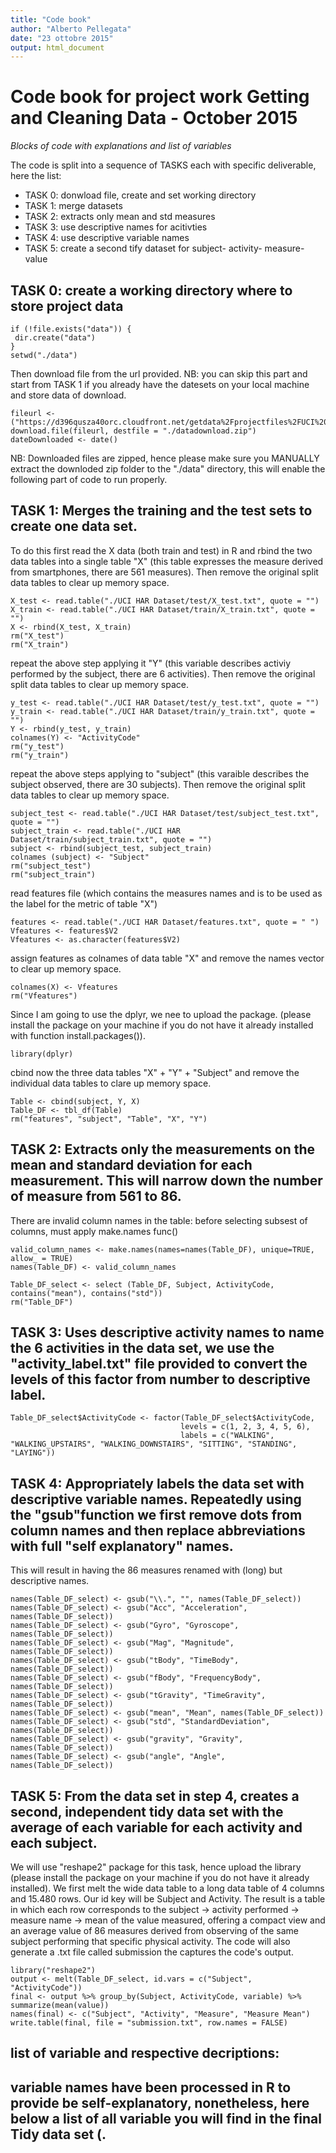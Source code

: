 ```yaml
---
title: "Code book"
author: "Alberto Pellegata"
date: "23 ottobre 2015"
output: html_document
---
```


# Code book for project work Getting and Cleaning Data - October 2015
*Blocks of code with explanations and list of variables*

The code is split into a sequence of TASKS each with specific deliverable, here the list:
 - TASK 0: donwload file, create and set working directory
 - TASK 1: merge datasets
 - TASK 2: extracts only mean and std measures
 - TASK 3: use descriptive names for acitivties
 - TASK 4: use descriptive variable names
 - TASK 5: create a second tify dataset for subject- activity- measure- value


## TASK 0: create a working directory where to store project data
```
if (!file.exists("data")) {
 dir.create("data")
}
setwd("./data")
```

Then download file from the url provided. NB: you can skip this part and start from TASK 1 if you already have the datesets on your local machine and store data of download.
```
fileurl <- ("https://d396qusza40orc.cloudfront.net/getdata%2Fprojectfiles%2FUCI%20HAR%20Dataset.zip")
download.file(fileurl, destfile = "./datadownload.zip")
dateDownloaded <- date()
```

NB: Downloaded files are zipped, hence please make sure you MANUALLY extract the downloded zip folder to the "./data" directory, this will enable the following part of code to run properly.

## TASK 1: Merges the training and the test sets to create one data set.
To do this first read the X data (both train and test) in R and rbind the two data tables into a single table "X" (this table expresses the measure derived from smartphones, there are 561 measures). Then remove the original split data tables to clear up memory space.
```
X_test <- read.table("./UCI HAR Dataset/test/X_test.txt", quote = "")
X_train <- read.table("./UCI HAR Dataset/train/X_train.txt", quote = "")
X <- rbind(X_test, X_train)
rm("X_test")
rm("X_train")
```
repeat the above step applying it "Y" (this variable describes activiy performed by the subject, there are 6 activities). Then remove the original split data tables to clear up memory space.
```
y_test <- read.table("./UCI HAR Dataset/test/y_test.txt", quote = "")
y_train <- read.table("./UCI HAR Dataset/train/y_train.txt", quote = "")
Y <- rbind(y_test, y_train)
colnames(Y) <- "ActivityCode"
rm("y_test")
rm("y_train")
```
repeat the above steps applying to "subject" (this varaible describes the subject observed, there are 30 subjects). Then remove the original split data tables to clear up memory space.
```
subject_test <- read.table("./UCI HAR Dataset/test/subject_test.txt", quote = "")
subject_train <- read.table("./UCI HAR Dataset/train/subject_train.txt", quote = "")
subject <- rbind(subject_test, subject_train)
colnames (subject) <- "Subject"
rm("subject_test")
rm("subject_train")
```
read features file (which contains the measures names and is to be used as the label for the metric of table "X")
```
features <- read.table("./UCI HAR Dataset/features.txt", quote = " ")
Vfeatures <- features$V2
Vfeatures <- as.character(features$V2)
```
assign features as colnames of data table "X" and remove the names vector to clear up memory space.
```
colnames(X) <- Vfeatures  
rm("Vfeatures")
```

Since I am going to use the dplyr, we nee to upload the package. (please install the package on your machine if you do not have it already installed with function install.packages()).
```
library(dplyr)
``` 
cbind now the three data tables "X" + "Y" + "Subject" and remove the individual data tables to clare up memory space.
```
Table <- cbind(subject, Y, X)
Table_DF <- tbl_df(Table)
rm("features", "subject", "Table", "X", "Y")
```
## TASK 2: Extracts only the measurements on the mean and standard deviation for each measurement. This will narrow down the number of measure from 561 to 86.
There are invalid column names in the table: before selecting subsest of columns, must apply make.names func()
```
valid_column_names <- make.names(names=names(Table_DF), unique=TRUE, allow_ = TRUE)
names(Table_DF) <- valid_column_names

Table_DF_select <- select (Table_DF, Subject, ActivityCode, contains("mean"), contains("std"))
rm("Table_DF")
```
## TASK 3: Uses descriptive activity names to name the 6 activities in the data set, we use the "activity_label.txt" file provided to convert the levels of this factor from number to descriptive label.
```
Table_DF_select$ActivityCode <- factor(Table_DF_select$ActivityCode, 
                                      levels = c(1, 2, 3, 4, 5, 6), 
                                      labels = c("WALKING", "WALKING_UPSTAIRS", "WALKING_DOWNSTAIRS", "SITTING", "STANDING", "LAYING"))
```

## TASK 4: Appropriately labels the data set with descriptive variable names. Repeatedly using the "gsub"function we first remove dots from column names and then replace abbreviations with full "self explanatory" names. 
This will result in having the 86 measures renamed with (long) but descriptive names. 
```
names(Table_DF_select) <- gsub("\\.", "", names(Table_DF_select)) 
names(Table_DF_select) <- gsub("Acc", "Acceleration", names(Table_DF_select)) 
names(Table_DF_select) <- gsub("Gyro", "Gyroscope", names(Table_DF_select)) 
names(Table_DF_select) <- gsub("Mag", "Magnitude", names(Table_DF_select))
names(Table_DF_select) <- gsub("tBody", "TimeBody", names(Table_DF_select)) 
names(Table_DF_select) <- gsub("fBody", "FrequencyBody", names(Table_DF_select))
names(Table_DF_select) <- gsub("tGravity", "TimeGravity", names(Table_DF_select))
names(Table_DF_select) <- gsub("mean", "Mean", names(Table_DF_select))
names(Table_DF_select) <- gsub("std", "StandardDeviation", names(Table_DF_select))
names(Table_DF_select) <- gsub("gravity", "Gravity", names(Table_DF_select))
names(Table_DF_select) <- gsub("angle", "Angle", names(Table_DF_select))
```

## TASK 5: From the data set in step 4, creates a second, independent tidy data set with the average of each variable for each activity and each subject. 
We will use "reshape2" package for this task, hence upload the library (please install the package on your machine if you do not have it already installed).
We first melt the wide data table to a long data table of 4 columns and 15.480 rows. Our id key will be Subject and Activity. The result is a table in which each row corresponds to the subject -> activity performed -> measure name -> mean of the value measured, offering a compact view and an average value of 86 measures derived from observing of the same subject performing that specific physical activity.
The code will also generate a .txt file called submission the captures the code's output.
```
library("reshape2")
output <- melt(Table_DF_select, id.vars = c("Subject", "ActivityCode"))
final <- output %>% group_by(Subject, ActivityCode, variable) %>% summarize(mean(value))
names(final) <- c("Subject", "Activity", "Measure", "Measure Mean")
write.table(final, file = "submission.txt", row.names = FALSE)
```

## list of variable and respective decriptions:
## variable names have been processed in R to provide be self-explanatory, nonetheless, here below a list of all variable you will find in the final Tidy data set (.
